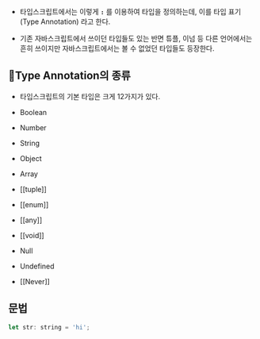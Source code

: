 - 타입스크립트에서는 이렇게 **`:`** 를 이용하여 타입을 정의하는데, 이를 타입 표기(Type Annotation) 라고 한다.

- 기존 자바스크립트에서 쓰이던 타입들도 있는 반면 튜플, 이넘 등 다른 언어에서는 흔히 쓰이지만 자바스크립트에서는 볼 수 없었던 타입들도 등장한다.

## Type Annotation의 종류

- 타입스크립트의 기본 타입은 크게 12가지가 있다.

- Boolean
- Number
- String
- Object
- Array
- [[tuple]]
- [[enum]]
- [[any]]
- [[void]]
- Null
- Undefined
- [[Never]]

## 문법

```javascript
let str: string = 'hi';
```


